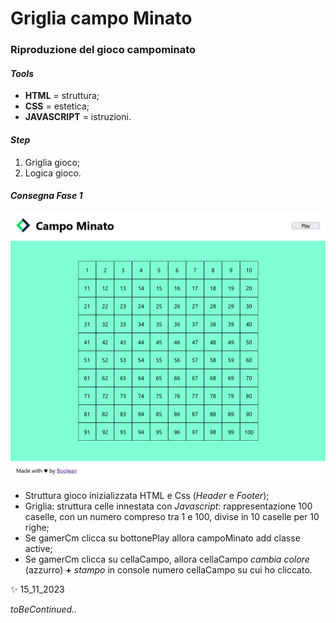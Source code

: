 # Griglia campo Minato
### Riproduzione del gioco campominato

#### ***Tools***
- __HTML__ = struttura;
- __CSS__ = estetica;
- __JAVASCRIPT__ = istruzioni.

#### ***Step***
1. Griglia gioco;
2. Logica gioco.

#### ***Consegna Fase 1***
![foto campominato](img/img.png)
- Struttura gioco inizializzata HTML e Css (_Header_ e _Footer_);
- Griglia: struttura celle innestata con _Javascript_: rappresentazione 100 caselle, con un numero compreso tra 1 e 100, divise in 10 caselle per 10 righe;
- Se gamerCm clicca su bottonePlay allora campoMinato add classe active;
- Se gamerCm clicca su cellaCampo, allora cellaCampo _cambia colore_ (azzurro) __+__ _stampo_ in console numero cellaCampo su cui ho cliccato.



✨ 15_11_2023

_toBeContinued.._